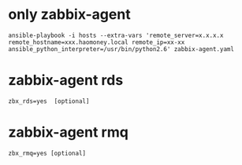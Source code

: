 # only zabbix-agent
`ansible-playbook -i hosts --extra-vars 'remote_server=x.x.x.x remote_hostname=xxx.haomoney.local remote_ip=xx-xx ansible_python_interpreter=/usr/bin/python2.6' zabbix-agent.yaml`

# zabbix-agent rds
`zbx_rds=yes  [optional]`

# zabbix-agent rmq
`zbx_rmq=yes [optional]`
